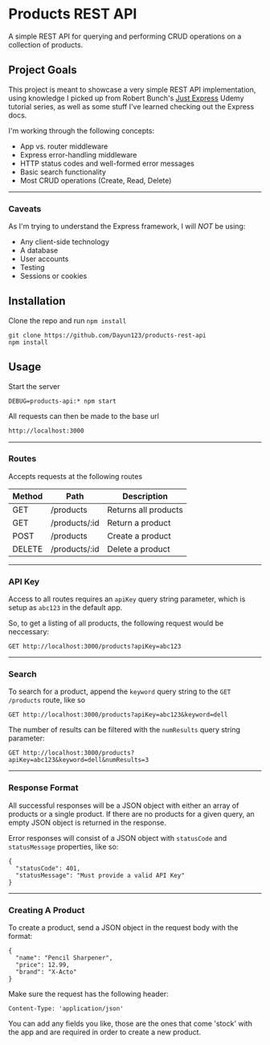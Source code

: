 # Products REST API

A simple REST API for querying and performing CRUD operations on a collection of products.

## Project Goals

This project is meant to showcase a very simple REST API implementation, using knowledge I picked up from Robert Bunch's [Just Express](https://www.udemy.com/course/just-express-with-a-bunch-of-node-and-http-in-detail) Udemy tutorial series, as well as some stuff I've learned checking out the Express docs. 

I'm working through the following concepts:

- App vs. router middleware
- Express error-handling middleware
- HTTP status codes and well-formed error messages
- Basic search functionality
- Most CRUD operations (Create, Read, Delete)

---
### Caveats

As I'm trying to understand the Express framework, I will *NOT* be using:

- Any client-side technology
- A database 
- User accounts 
- Testing
- Sessions or cookies

## Installation

Clone the repo and run `npm install`

```
git clone https://github.com/Dayun123/products-rest-api
npm install
```

## Usage

Start the server

```
DEBUG=products-api:* npm start
```

All requests can then be made to the base url 

```bash
http://localhost:3000
``` 

---
### Routes

Accepts requests at the following routes

|  Method | Path          | Description           |
| --------| ------------- | ----------------------|
| GET     | /products     | Returns all products  |
| GET     | /products/:id | Return a product      |
| POST    | /products     | Create a product      |
| DELETE  | /products/:id | Delete a product      |

---
### API Key

Access to all routes requires an `apiKey` query string parameter, which is setup as `abc123` in the default app. 

So, to get a listing of all products, the following request would be neccessary:

`GET http://localhost:3000/products?apiKey=abc123`

---
### Search

To search for a product, append the `keyword` query string to the `GET /products` route, like so

`GET http://localhost:3000/products?apiKey=abc123&keyword=dell`

The number of results can be filtered with the `numResults` query string parameter:

`GET http://localhost:3000/products?apiKey=abc123&keyword=dell&numResults=3`

---
### Response Format

All successful responses will be a JSON object with either an array of products or a single product. If there are no products for a given query, an empty JSON object is returned in the response.

Error responses will consist of a JSON object with `statusCode` and `statusMessage` properties, like so:

```
{
  "statusCode": 401,
  "statusMessage": "Must provide a valid API Key"
}
```

---
### Creating A Product

To create a product, send a JSON object in the request body with the format:

```
{
  "name": "Pencil Sharpener",
  "price": 12.99,
  "brand": "X-Acto"
}
```

Make sure the request has the following header:

```
Content-Type: 'application/json'
```

You can add any fields you like, those are the ones that come 'stock' with the app and are required in order to create a new product.
